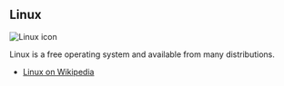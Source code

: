 ## Linux

![Linux icon][LinuxIcon]

Linux is a free operating system and available from many distributions.

* [Linux on Wikipedia][wikipediaLinuxOS]

[githubFavicon]: https://assets-cdn.github.com/favicon.ico
[oujsFavicon]: https://raw.githubusercontent.com/OpenUserJs/OpenUserJS.org/master/public/images/favicon16.png
[LinuxIcon]: https://raw.githubusercontent.com/wiki/OpenUserJS/OpenUserJS.org/images/tux_icon.png
[wikipediaLinuxOS]: https://www.wikipedia.org/wiki/Linux

